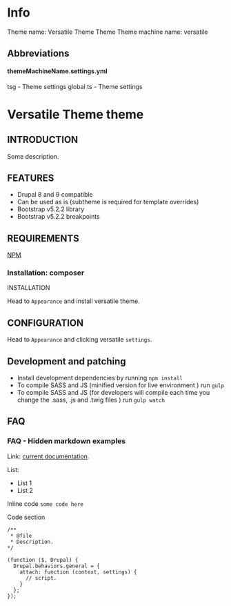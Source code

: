 # Info
Theme name: Versatile Theme Theme
Theme machine name: versatile

## Abbreviations
#### themeMachineName.settings.yml
tsg - Theme settings global
ts - Theme settings

# Versatile Theme theme
## INTRODUCTION
Some description.

## FEATURES
* Drupal 8 and 9 compatible
* Can be used as is (subtheme is required for template overrides)
* Bootstrap v5.2.2 library
* Bootstrap v5.2.2 breakpoints

## REQUIREMENTS
[NPM](https://nodejs.org/en/)

### Installation: composer
INSTALLATION

<!-- `composer require drupal/versatile` -->
Head to `Appearance` and install versatile theme.

## CONFIGURATION
Head to `Appearance` and clicking versatile `settings`.

## Development and patching
- Install development dependencies by running `npm install`
- To compile SASS and JS (minified version for live environment ) run `gulp`
- To compile SASS and JS (for developers will compile each time you change the .sass, .js and .twig files ) run `gulp watch`
<!-- - To lint SASS files run `npm run lint:sass` (it will fail build if lint fails) -->
<!-- - To lint JS files run `npm run lint:js` (it will fail build if lint fails) -->


## FAQ
### FAQ - Hidden markdown examples
Link: [current documentation](https://getbootstrap.com/docs/5.0/components/dropdowns/#menu-items).

List:
* List 1
* List 2

Inline code `some code here`

Code section
```
/**
 * @file
 * Description.
*/

(function ($, Drupal) {
  Drupal.behaviors.general = {
    attach: function (context, settings) {
      // script.
    }
  };
});
```
